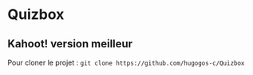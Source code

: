 # Quizbox

## Kahoot! version meilleur

Pour cloner le projet : `git clone https://github.com/hugogos-c/Quizbox`